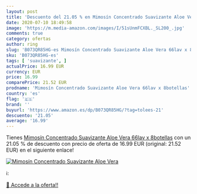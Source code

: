 ```yaml
---
layout: post
title: 'Descuento del 21.05 % en Mimosín Concentrado Suavizante Aloe Vera'
date: 2020-07-10 18:49:58
image: 'https://m.media-amazon.com/images/I/51sUnmFCXBL._SL200_.jpg'
comments: true
category: ofertas
author: ring
slug: 'B073QR85HG-es Mimosín Concentrado Suavizante Aloe Vera 66lav x 8botellas'
sku: 'B073QR85HG-es'
tags: [ 'suavizante', ]
actualPrice: 16.99 EUR
currency: EUR
price: 16.99
comparePrice: 21.52 EUR
prodname: 'Mimosín Concentrado Suavizante Aloe Vera 66lav x 8botellas'
country: 'es'
flag: '🇪🇸'
brand: ''
buyurl: 'https://www.amazon.es/dp/B073QR85HG/?tag=tolees-21'
descuento: '21.05'
average: '16.99'
---
```


Tienes [Mimosín Concentrado Suavizante Aloe Vera 66lav x 8botellas](https://www.amazon.es/dp/B073QR85HG/?tag=tolees-21) con un 21.05 % de descuento con precio de oferta de 16.99 EUR (original: 21.52 EUR) en el siguiente enlace!

[![Mimosín Concentrado Suavizante Aloe Vera](https://m.media-amazon.com/images/I/51sUnmFCXBL._SL200_.jpg)](https://www.amazon.es/dp/B073QR85HG/?tag=tolees-21)

ℹ️:


[🛒 Accede a la oferta!!](https://www.amazon.es/dp/B073QR85HG/?tag=tolees-21)
